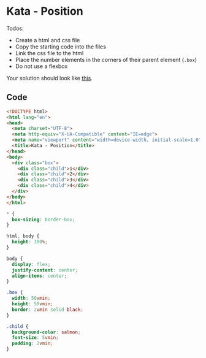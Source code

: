 # Kata - Position

Todos: 
- Create a html and css file
- Copy the starting code into the files
- Link the css file to the html
- Place the number elements in the corners of their parent element (`.box`)
- Do not use a flexbox

Your solution should look like [this](https://codepen.io/nicokoenig/full/QWwYaJB).

## Code

```html
<!DOCTYPE html>
<html lang="en">
<head>
  <meta charset="UTF-8">
  <meta http-equiv="X-UA-Compatible" content="IE=edge">
  <meta name="viewport" content="width=device-width, initial-scale=1.0">
  <title>Kata - Position</title>
</head>
<body>
  <div class="box">
    <div class="child">1</div>
    <div class="child">2</div>
    <div class="child">3</div>
    <div class="child">4</div>
  </div>
</body>
</html>
```

```css
* {
  box-sizing: border-box;
}

html, body {
  height: 100%;
}

body {
  display: flex;
  justify-content: center;
  align-items: center;    
}

.box {
  width: 50vmin;
  height: 50vmin;
  border: 2vmin solid black;
}

.child {  
  background-color: salmon;
  font-size: 5vmin;  
  padding: 2vmin;
}
```
